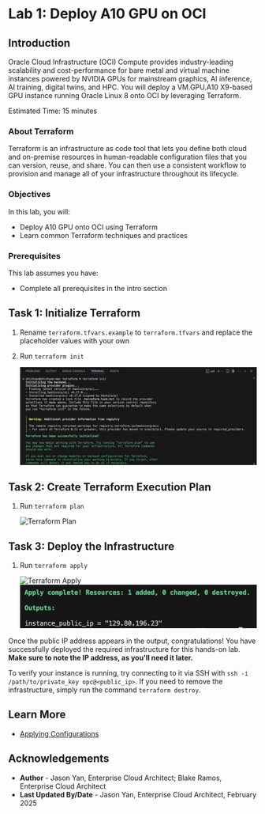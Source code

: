 # Lab 1: Deploy A10 GPU on OCI

## Introduction

Oracle Cloud Infrastructure (OCI) Compute provides industry-leading scalability and cost-performance for bare metal and virtual machine instances powered by NVIDIA GPUs for mainstream graphics, AI inference, AI training, digital twins, and HPC. You will deploy a VM.GPU.A10 X9-based GPU instance running Oracle Linux 8 onto OCI by leveraging Terraform.

Estimated Time: 15 minutes

### About Terraform
Terraform is an infrastructure as code tool that lets you define both cloud and on-premise resources in human-readable configuration files that you can version, reuse, and share. You can then use a consistent workflow to provision and manage all of your infrastructure throughout its lifecycle.

### Objectives

In this lab, you will:
* Deploy A10 GPU onto OCI using Terraform 
* Learn common Terraform techniques and practices

### Prerequisites

This lab assumes you have:
* Complete all prerequisites in the intro section

## Task 1: Initialize Terraform

1. Rename `terraform.tfvars.example` to   `terraform.tfvars` and replace the placeholder values with your own

2. Run `terraform init`

    ![Terraform Init](images/terraforminit.png)

## Task 2: Create Terraform Execution Plan

1. Run `terraform plan`

    ![Terraform Plan](images/terraformplan.gif)

## Task 3: Deploy the Infrastructure

1. Run `terraform apply`

    ![Terraform Apply](images/terraformapply.gif)
    ![Terraform Apply Success](images/terraformapplysuccess.png)

Once the public IP address appears in the output, congratulations! You have successfully deployed the required infrastructure for this hands-on lab. **Make sure to note the IP address, as you'll need it later.**

To verify your instance is running, try connecting to it via SSH with `ssh -i /path/to/private_key opc@<public_ip>`. If you need to remove the infrastructure, simply run the command `terraform destroy`.

## Learn More

* [Applying Configurations](https://docs.oracle.com/en-us/iaas/Content/dev/terraform/applying.htm)

## Acknowledgements
* **Author** - Jason Yan, Enterprise Cloud Architect; Blake Ramos, Enterprise Cloud Architect
* **Last Updated By/Date** - Jason Yan, Enterprise Cloud Architect, February 2025
